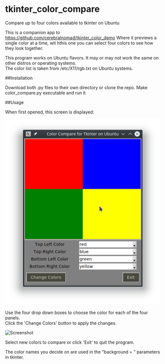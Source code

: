# tkinter_color_compare
Compare up to four colors available to tkinter on Ubuntu

This is a companion app to https://github.com/cerebralnomad/tkinter_color_demo
Where it previews a single color at a time, wit hthis one you can select four colors
to see how they look together.

This program works on Ubuntu flavors. It may or may not work the same on other distros
or operating systems.  
The color list is taken from /etc/X11/rgb.txt on Ubuntu systems.

##Installation

Download both .py files to their own directory or clone the repo. Make color_compare.py executable and run it

##Usage

When first opened, this screen is displayed:

![Screenshot](/screenshots/color_compare1.png?raw=true "Screenshot")

Use the four drop down boxes to choose the color for each of the four panels.  
Click the 'Change Colors' button to apply the changes.

![Screenshot](/screenshots/color_demo2.png?raw=true "Screenshot")

Select new colors to compare or click 'Exit' to quit the program.

The color names you decide on are used in the "background = <color>" parameters in tkinter.

